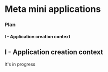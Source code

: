 # Meta mini applications

### Plan


#### I - Application creation context





## I - Application creation context


It's in progress



